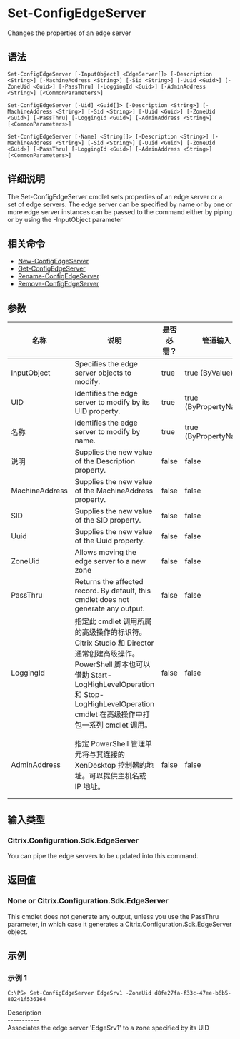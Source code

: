 # Set-ConfigEdgeServer

Changes the properties of an edge server

## 语法

    Set-ConfigEdgeServer [-InputObject] <EdgeServer[]> [-Description <String>] [-MachineAddress <String>] [-Sid <String>] [-Uuid <Guid>] [-ZoneUid <Guid>] [-PassThru] [-LoggingId <Guid>] [-AdminAddress <String>] [<CommonParameters>]
    
    Set-ConfigEdgeServer [-Uid] <Guid[]> [-Description <String>] [-MachineAddress <String>] [-Sid <String>] [-Uuid <Guid>] [-ZoneUid <Guid>] [-PassThru] [-LoggingId <Guid>] [-AdminAddress <String>] [<CommonParameters>]
    
    Set-ConfigEdgeServer [-Name] <String[]> [-Description <String>] [-MachineAddress <String>] [-Sid <String>] [-Uuid <Guid>] [-ZoneUid <Guid>] [-PassThru] [-LoggingId <Guid>] [-AdminAddress <String>] [<CommonParameters>]
    

## 详细说明

The Set-ConfigEdgeServer cmdlet sets properties of an edge server or a set of edge servers. The edge server can be specified by name or by one or more edge server instances can be passed to the command either by piping or by using the -InputObject parameter

## 相关命令

- [New-ConfigEdgeServer](New-ConfigEdgeServer.html)
- [Get-ConfigEdgeServer](Get-ConfigEdgeServer.html)
- [Rename-ConfigEdgeServer](Rename-ConfigEdgeServer.html)
- [Remove-ConfigEdgeServer](Remove-ConfigEdgeServer.html)

## 参数

| 名称             | 说明                                                                                                                                                                     | 是否必需？ | 管道输入                  | 默认值                                   |
| -------------- | ---------------------------------------------------------------------------------------------------------------------------------------------------------------------- | ----- | --------------------- | ------------------------------------- |
| InputObject    | Specifies the edge server objects to modify.                                                                                                                           | true  | true (ByValue)        |                                       |
| UID            | Identifies the edge server to modify by its UID property.                                                                                                              | true  | true (ByPropertyName) |                                       |
| 名称             | Identifies the edge server to modify by name.                                                                                                                          | true  | true (ByPropertyName) |                                       |
| 说明             | Supplies the new value of the Description property.                                                                                                                    | false | false                 |                                       |
| MachineAddress | Supplies the new value of the MachineAddress property.                                                                                                                 | false | false                 |                                       |
| SID            | Supplies the new value of the SID property.                                                                                                                            | false | false                 |                                       |
| Uuid           | Supplies the new value of the Uuid property.                                                                                                                           | false | false                 |                                       |
| ZoneUid        | Allows moving the edge server to a new zone                                                                                                                            | false | false                 |                                       |
| PassThru       | Returns the affected record. By default, this cmdlet does not generate any output.                                                                                     | false | false                 | False                                 |
| LoggingId      | 指定此 cmdlet 调用所属的高级操作的标识符。 Citrix Studio 和 Director 通常创建高级操作。 PowerShell 脚本也可以借助 Start-LogHighLevelOperation 和 Stop-LogHighLevelOperation cmdlet 在高级操作中打包一系列 cmdlet 调用。 | false | false                 |                                       |
| AdminAddress   | 指定 PowerShell 管理单元将与其连接的 XenDesktop 控制器的地址。可以提供主机名或 IP 地址。                                                                                                             | false | false                 | Localhost。一旦有 cmdlet 提供了某个值，此值将变为默认值。 |

## 输入类型

### Citrix.Configuration.Sdk.EdgeServer

You can pipe the edge servers to be updated into this command.

## 返回值

### None or Citrix.Configuration.Sdk.EdgeServer

This cmdlet does not generate any output, unless you use the PassThru parameter, in which case it generates a Citrix.Configuration.Sdk.EdgeServer object.

## 示例

### 示例 1

    C:\PS> Set-ConfigEdgeServer EdgeSrv1 -ZoneUid d8fe27fa-f33c-47ee-b6b5-80241f536164
    

Description  
\---\---\-----  
Associates the edge server 'EdgeSrv1' to a zone specified by its UID